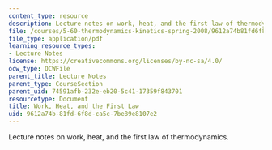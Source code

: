 ```yaml
---
content_type: resource
description: Lecture notes on work, heat, and the first law of thermodynamics.
file: /courses/5-60-thermodynamics-kinetics-spring-2008/9612a74b81fd6f8dca5c7be89e8107e2_lec_2.pdf
file_type: application/pdf
learning_resource_types:
- Lecture Notes
license: https://creativecommons.org/licenses/by-nc-sa/4.0/
ocw_type: OCWFile
parent_title: Lecture Notes
parent_type: CourseSection
parent_uid: 74591afb-232e-eb20-5c41-17359f843701
resourcetype: Document
title: Work, Heat, and the First Law
uid: 9612a74b-81fd-6f8d-ca5c-7be89e8107e2
---
```

Lecture notes on work, heat, and the first law of thermodynamics.